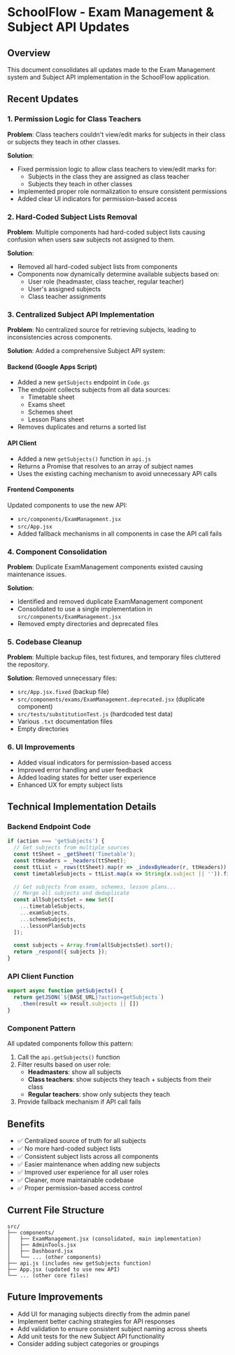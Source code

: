 # SchoolFlow - Exam Management & Subject API Updates

## Overview
This document consolidates all updates made to the Exam Management system and Subject API implementation in the SchoolFlow application.

## Recent Updates

### 1. Permission Logic for Class Teachers
**Problem**: Class teachers couldn't view/edit marks for subjects in their class or subjects they teach in other classes.

**Solution**: 
- Fixed permission logic to allow class teachers to view/edit marks for:
  - Subjects in the class they are assigned as class teacher
  - Subjects they teach in other classes
- Implemented proper role normalization to ensure consistent permissions
- Added clear UI indicators for permission-based access

### 2. Hard-Coded Subject Lists Removal
**Problem**: Multiple components had hard-coded subject lists causing confusion when users saw subjects not assigned to them.

**Solution**:
- Removed all hard-coded subject lists from components
- Components now dynamically determine available subjects based on:
  - User role (headmaster, class teacher, regular teacher)
  - User's assigned subjects
  - Class teacher assignments

### 3. Centralized Subject API Implementation
**Problem**: No centralized source for retrieving subjects, leading to inconsistencies across components.

**Solution**: Added a comprehensive Subject API system:

#### Backend (Google Apps Script)
- Added a new `getSubjects` endpoint in `Code.gs`
- The endpoint collects subjects from all data sources:
  - Timetable sheet
  - Exams sheet
  - Schemes sheet
  - Lesson Plans sheet
- Removes duplicates and returns a sorted list

#### API Client
- Added a new `getSubjects()` function in `api.js`
- Returns a Promise that resolves to an array of subject names
- Uses the existing caching mechanism to avoid unnecessary API calls

#### Frontend Components
Updated components to use the new API:
- `src/components/ExamManagement.jsx`
- `src/App.jsx`
- Added fallback mechanisms in all components in case the API call fails

### 4. Component Consolidation
**Problem**: Duplicate ExamManagement components existed causing maintenance issues.

**Solution**:
- Identified and removed duplicate ExamManagement component
- Consolidated to use a single implementation in `src/components/ExamManagement.jsx`
- Removed empty directories and deprecated files

### 5. Codebase Cleanup
**Problem**: Multiple backup files, test fixtures, and temporary files cluttered the repository.

**Solution**: Removed unnecessary files:
- `src/App.jsx.fixed` (backup file)
- `src/components/exams/ExamManagement.deprecated.jsx` (duplicate component)
- `src/tests/substitutionTest.js` (hardcoded test data)
- Various `.txt` documentation files
- Empty directories

### 6. UI Improvements
- Added visual indicators for permission-based access
- Improved error handling and user feedback
- Added loading states for better user experience
- Enhanced UX for empty subject lists

## Technical Implementation Details

### Backend Endpoint Code
```javascript
if (action === 'getSubjects') {
  // Get subjects from multiple sources
  const ttSheet = _getSheet('Timetable');
  const ttHeaders = _headers(ttSheet);
  const ttList = _rows(ttSheet).map(r => _indexByHeader(r, ttHeaders));
  const timetableSubjects = ttList.map(x => String(x.subject || '')).filter(Boolean);
  
  // Get subjects from exams, schemes, lesson plans...
  // Merge all subjects and deduplicate
  const allSubjectsSet = new Set([
    ...timetableSubjects,
    ...examSubjects, 
    ...schemeSubjects,
    ...lessonPlanSubjects
  ]);
  
  const subjects = Array.from(allSubjectsSet).sort();
  return _respond({ subjects });
}
```

### API Client Function
```javascript
export async function getSubjects() {
  return getJSON(`${BASE_URL}?action=getSubjects`)
    .then(result => result.subjects || [])
}
```

### Component Pattern
All updated components follow this pattern:
1. Call the `api.getSubjects()` function
2. Filter results based on user role:
   - **Headmasters**: show all subjects
   - **Class teachers**: show subjects they teach + subjects from their class
   - **Regular teachers**: show only subjects they teach
3. Provide fallback mechanism if API call fails

## Benefits
- ✅ Centralized source of truth for all subjects
- ✅ No more hard-coded subject lists
- ✅ Consistent subject lists across all components
- ✅ Easier maintenance when adding new subjects
- ✅ Improved user experience for all user roles
- ✅ Cleaner, more maintainable codebase
- ✅ Proper permission-based access control

## Current File Structure
```
src/
├── components/
│   ├── ExamManagement.jsx (consolidated, main implementation)
│   ├── AdminTools.jsx
│   ├── Dashboard.jsx
│   └── ... (other components)
├── api.js (includes new getSubjects function)
├── App.jsx (updated to use new API)
└── ... (other core files)
```

## Future Improvements
- Add UI for managing subjects directly from the admin panel
- Implement better caching strategies for API responses
- Add validation to ensure consistent subject naming across sheets
- Add unit tests for the new Subject API functionality
- Consider adding subject categories or groupings